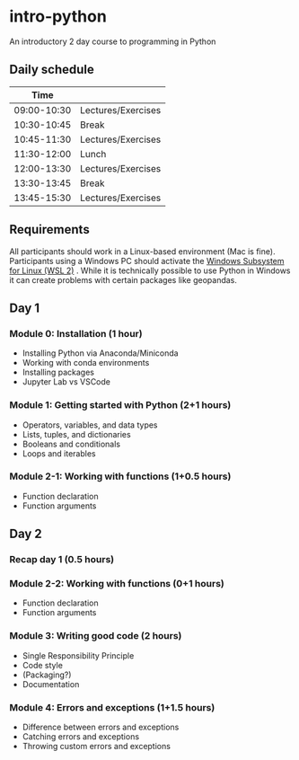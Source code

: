 # intro-python
An introductory 2 day course to programming in Python

## Daily schedule

| Time        |       |
|-------------|-------|
| 09:00-10:30 | Lectures/Exercises |
| 10:30-10:45 | Break |
| 10:45-11:30 | Lectures/Exercises |
| 11:30-12:00 | Lunch |
| 12:00-13:30 | Lectures/Exercises |
| 13:30-13:45 | Break |
| 13:45-15:30 | Lectures/Exercises |

## Requirements

All participants should work in a Linux-based environment (Mac is fine). Participants using a Windows PC should activate the [Windows Subsystem for Linux (WSL 2)](https://learn.microsoft.com/en-us/windows/wsl/install) . While it is technically possible to use Python in Windows it can create problems with certain packages like geopandas. 

## Day 1

### Module 0: Installation (1 hour)
- Installing Python via Anaconda/Miniconda
- Working with conda environments
- Installing packages
- Jupyter Lab vs VSCode

### Module 1: Getting started with Python (2+1 hours)
- Operators, variables, and data types
- Lists, tuples, and dictionaries
- Booleans and conditionals
- Loops and iterables

### Module 2-1: Working with functions (1+0.5 hours)
- Function declaration
- Function arguments

## Day 2

### Recap day 1 (0.5 hours)

### Module 2-2: Working with functions (0+1 hours)
- Function declaration
- Function arguments

### Module 3: Writing good code (2 hours)
- Single Responsibility Principle
- Code style
- (Packaging?)
- Documentation

### Module 4: Errors and exceptions (1+1.5 hours)
- Difference between errors and exceptions
- Catching errors and exceptions
- Throwing custom errors and exceptions


